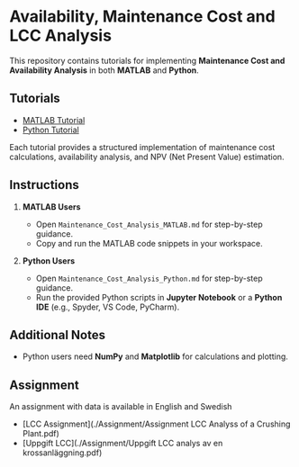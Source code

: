 # Availability, Maintenance Cost and LCC Analysis  

This repository contains tutorials for implementing **Maintenance Cost and Availability Analysis** in both **MATLAB** and **Python**.  

## Tutorials  

- [MATLAB Tutorial](./MATLAB/Maintenance_Cost_Analysis_MATLAB.md)  
- [Python Tutorial](./Python/Maintenance_Cost_Analysis_Python.md)  

Each tutorial provides a structured implementation of maintenance cost calculations, availability analysis, and NPV (Net Present Value) estimation.  

## Instructions  

1. **MATLAB Users**  
   - Open `Maintenance_Cost_Analysis_MATLAB.md` for step-by-step guidance.  
   - Copy and run the MATLAB code snippets in your workspace.  

2. **Python Users**  
   - Open `Maintenance_Cost_Analysis_Python.md` for step-by-step guidance.  
   - Run the provided Python scripts in **Jupyter Notebook** or a **Python IDE** (e.g., Spyder, VS Code, PyCharm).  

## Additional Notes  

- Python users need **NumPy** and **Matplotlib** for calculations and plotting. 

## Assignment
An assignment with data is available in English and Swedish
- [LCC Assignment](./Assignment/Assignment LCC Analyss of a Crushing Plant.pdf)  
- [Uppgift LCC](./Assignment/Uppgift LCC analys av en krossanläggning.pdf)  

